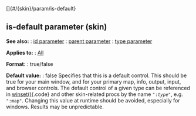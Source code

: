 []{#/{skin}/param/is-default}
## is-default parameter (skin)
**See also:**
:   [id parameter](#/%7Bskin%7D/param/id)
:   [parent parameter](#/%7Bskin%7D/param/parent)
:   [type parameter](#/%7Bskin%7D/param/type)
<!-- -->
**Applies to:**
:   [All](#/%7Bskin%7D/control)
<!-- -->
**Format:**
:   true/false
<!-- -->
**Default value:**
:   false
Specifies that this is a default control. This should be true for your
main window, and for your primary map, info, output, input, and browser
controls.
The default control of a given type can be referenced in
[winset()](#/proc/winset){.code} and other skin-related procs by the
name `":`*`type`*`"`, e.g. `":map"`.
Changing this value at runtime should be avoided, especially for
windows. Results may be unpredictable.